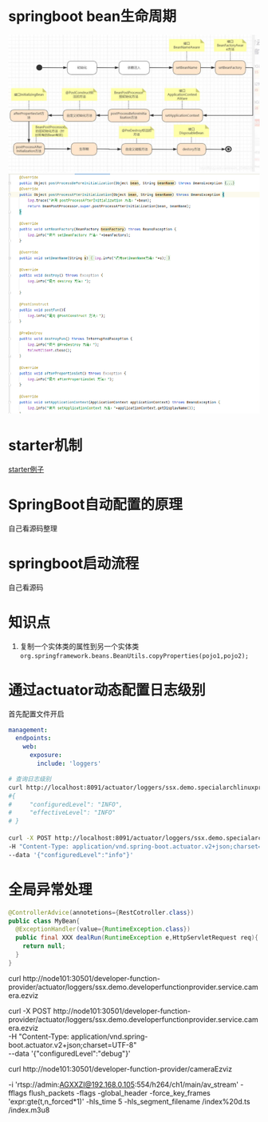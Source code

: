 # springboot bean生命周期
![bean生命周期](./1680164616863.jpg)
![bean生命周期代码](./1680164680863.jpg)

# starter机制
[starter例子](https://gitee.com/shenshuxin01/first_-spring-boot_-demo/tree/master/BootAutoConfigDemo)

# SpringBoot自动配置的原理
自己看源码整理

# springboot启动流程
自己看源码

# 知识点
1. 复制一个实体类的属性到另一个实体类
`org.springframework.beans.BeanUtils.copyProperties(pojo1,pojo2);`

# 通过actuator动态配置日志级别
首先配置文件开启
```yaml
management:
  endpoints:
    web:
      exposure:
        include: 'loggers'
```
```sh
# 查询日志级别
curl http://localhost:8091/actuator/loggers/ssx.demo.specialarchlinuxprovider.controller.autorunscript.impl
#{
#     "configuredLevel": "INFO",
#     "effectiveLevel": "INFO"
# }

curl -X POST http://localhost:8091/actuator/loggers/ssx.demo.specialarchlinuxprovider \
-H "Content-Type: application/vnd.spring-boot.actuator.v2+json;charset=UTF-8" \
--data '{"configuredLevel":"info"}'
```

# 全局异常处理
```java
@ControllerAdvice(annotetions={RestCotroller.class})
public class MyBean{
  @ExceptionHandler(value={RuntimeException.class})
  public final XXX dealRun(RuntimeException e,HttpServletRequest req){
    return null;
  }
}
```
curl http://node101:30501/developer-function-provider/actuator/loggers/ssx.demo.developerfunctionprovider.service.camera.ezviz

curl -X POST http://node101:30501/developer-function-provider/actuator/loggers/ssx.demo.developerfunctionprovider.service.camera.ezviz \
-H "Content-Type: application/vnd.spring-boot.actuator.v2+json;charset=UTF-8" \
--data '{"configuredLevel":"debug"}'


curl http://node101:30501/developer-function-provider/cameraEzviz


-i 'rtsp://admin:AGXXZI@192.168.0.105:554/h264/ch1/main/av_stream' -fflags flush_packets -flags -global_header -force_key_frames 'expr:gte(t,n_forced*1)' -hls_time 5 -hls_segment_filename /index%20d.ts /index.m3u8